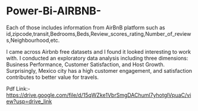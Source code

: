 # Power-Bi-AIRBNB-

 Each of those includes information from AirBnB platform such as id,zipcode,transit,Bedrooms,Beds,Review_scores_rating,Number_of_reviews,Neighbourhood,etc.
 
I came across Airbnb free datasets and I found it looked interesting to work with. I conducted an exploratory data analysis including three dimensions: Business Performance, Customer Satisfaction, and Host Growth. Surprisingly, Mexico city has a high customer engagement, and satisfaction contributes to better value for travels.

Pdf Link:-https://drive.google.com/file/d/15qWZke1VbrSmgDAChuml7yhotglVpuaC/view?usp=drive_link
